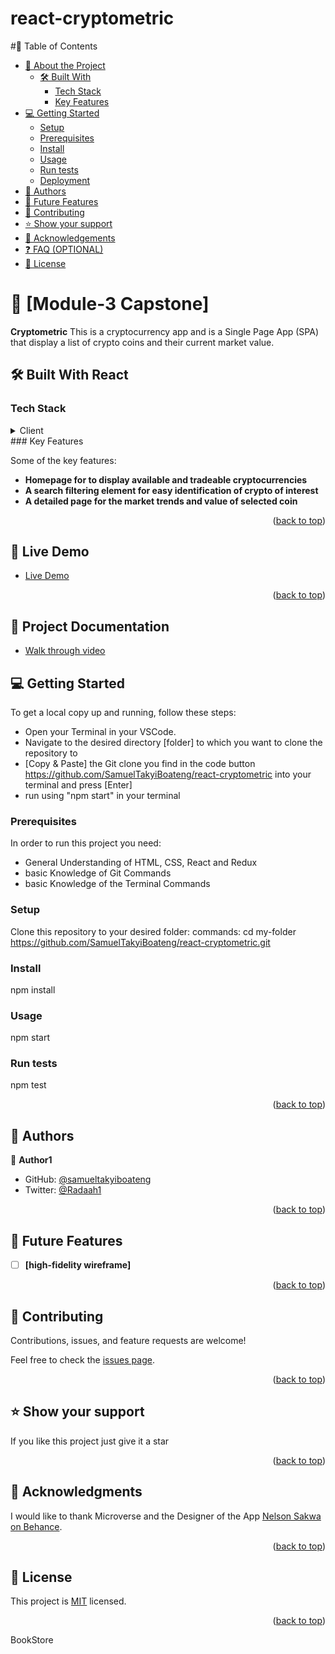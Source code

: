# react-cryptometric
#📗 Table of Contents
- [📖 About the Project](#react-cryptometric)
  - [🛠 Built With](#built-with)
    - [Tech Stack](#tech-stack)
    - [Key Features](#key-features)
- [💻 Getting Started](#getting-started)
  - [Setup](#setup)
  - [Prerequisites](#prerequisites)
  - [Install](#install)
  - [Usage](#usage)
  - [Run tests](#run-tests)
  - [Deployment](#triangular_flag_on_post-deployment)
- [👥 Authors](#authors)
- [🔭 Future Features](#future-features)
- [🤝 Contributing](#contributing)
- [⭐️ Show your support](#support)
- [🙏 Acknowledgements](#acknowledgements)
- [❓ FAQ (OPTIONAL)](#faq)
- [📝 License](#license)

# 📖 [Module-3 Capstone] <a name="about-project"></a>

**Cryptometric** This is a cryptocurrency app and is a Single Page App (SPA) that display a list of crypto coins and their current market value.

## 🛠 Built With <a name="built-with">React</a>

### Tech Stack <a name="tech-stack"></a>

<details>
  <summary>Client</summary>
   <ul>
    <li><a href="https://react.dev/learn">React</a></li>s
  </ul>
</details>
### Key Features <a name="key-features">

Some of the key features: 
- **Homepage for to display available and tradeable cryptocurrencies**
- **A search filtering element for easy identification of crypto of interest**
- **A detailed page for the market trends and value of selected coin**


<p align="right">(<a href="#readme-top">back to top</a>)</p>


## 🚀 Live Demo <a name="live-demo"></a>
- [Live Demo](https://react-cryptometric.onrender.com/)

<p align="right">(<a href="#readme-top">back to top</a>)</p>

## 📄 Project Documentation <a name="live-demo"></a>
- [Walk through video](https://www.loom.com/share/970fada887244c63997434909b0d2383)

## 💻 Getting Started <a name="getting-started"></a>

To get a local copy up and running, follow these steps:

- Open your Terminal in your VSCode.
- Navigate to the desired directory [folder] to which you want to clone the repository to
- [Copy & Paste] the Git clone you find in the code button https://github.com/SamuelTakyiBoateng/react-cryptometric into your terminal and press [Enter]
- run using "npm start" in your terminal

### Prerequisites

In order to run this project you need:

- General Understanding of HTML, CSS, React and Redux
- basic Knowledge of Git Commands
- basic Knowledge of the Terminal Commands

### Setup

Clone this repository to your desired folder:
commands:
  cd my-folder
https://github.com/SamuelTakyiBoateng/react-cryptometric.git

### Install
npm install

### Usage
npm start 

### Run tests
npm test

<p align="right">(<a href="#readme-top">back to top</a>)</p>

## 👥 Authors <a name="authors"></a>

👤 **Author1**
- GitHub: [@samueltakyiboateng](https://github.com/samueltakyiboateng)
- Twitter: [@Radaah1](https://twitter.com/Radaah1)

<p align="right">(<a href="#readme-top">back to top</a>)</p>

## 🔭 Future Features <a name="future-features"></a>

- [ ] **[high-fidelity wireframe]**

<p align="right">(<a href="#readme-top">back to top</a>)</p>

## 🤝 Contributing <a name="contributing"></a>

Contributions, issues, and feature requests are welcome!

Feel free to check the [issues page](../../issues/).

<p align="right">(<a href="#readme-top">back to top</a>)</p>

## ⭐️ Show your support <a name="support"></a>

If you like this project just give it a star
<p align="right">(<a href="#readme-top">back to top</a>)</p>

## 🙏 Acknowledgments <a name="acknowledgements"></a>

I would like to thank Microverse and the Designer of the App [Nelson Sakwa on Behance](https://www.behance.net/sakwadesignstudio).

<p align="right">(<a href="#readme-top">back to top</a>)</p>

## 📝 License <a name="license"></a>

This project is [MIT](./LICENSE) licensed.

<p align="right">(<a href="#readme-top">back to top</a>)</p>
 BookStore
